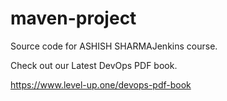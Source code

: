 # maven-project
Source code for ASHISH SHARMAJenkins course.

Check out our Latest DevOps PDF book.

https://www.level-up.one/devops-pdf-book
